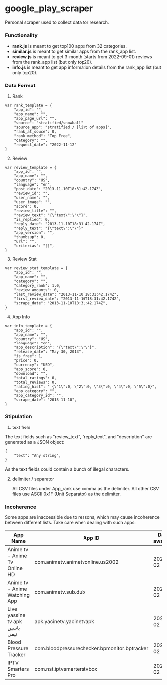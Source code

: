 # google_play_scraper
Personal scraper used to collect data for research.


### Functionality 

- **rank.js** is meant to get top100 apps from 32 categories.
- **similar.js** is meant to get similar apps from the rank_app list.
- **review.js** is meant to get 3-month (starts from 2022-09-01) reviews from the rank_app list (but only top20). 
- **info.js** is meant to get app information details from the rank_app list (but only top20). 

### Data Format

1. Rank

``` JS
var rank_template = {
    "app_id": "",
    "app_name": "",
    "app_page_url": "",
    "source": "stratified/snowball",
    "source_app": "stratified / [list of apps]",
    "rank_at_souce": 0,
    "rank_method": "Top Free",
    "category": "",
    "request_date": "2022-11-12"
}
  ```

2. Review

``` JS
var review_template = {
    "app_id": "",
    "app_name": "",
    "country": "US",
    "language": "en",
    "post_date": "2013-11-10T18:31:42.174Z",
    "review_id": "",
    "user_name": "",
    "user_image": "",
    "score": 0,
    "review_title": "",
    "review_text": "{\"text\":\"\"}",
    "is_replied": 0,
    "reply_date": "2013-11-10T18:31:42.174Z",
    "reply_text": "{\"text\":\"\"}",
    "app_version": "",
    "thumbsup": 0,
    "url": "",
    "criterias": "[]",
}
```

3. Review Stat

``` JS
var review_stat_template = {
    "app_id": "",
    "app_name": "",
    "category": "",
    "category_rank": 1.0,
    "review_amounts": 0,
    "last_review_date": "2013-11-10T18:31:42.174Z",
    "first_review_date": "2013-11-10T18:31:42.174Z",
    "scrape_date": "2013-11-10T18:31:42.174Z",
}
```

4. App Info

``` JS
var info_template = {
    "app_id": "",
    "app_name": "",
    "country": "US",
    "language": "en",
    "app_description": "{\"text\":\"\"}",
    "release_date": "May 30, 2013",
    "is_free": 1,
    "price": 0,
    "currency": "USD",
    "app_score": 0,
    "download": "",
    "total_ratings": 0,
    "total_reviews": 0,
    "rating_hist": " {\"1\":0, \"2\":0, \"3\":0, \"4\":0, \"5\":0}",
    "app_category": "",
    "app_category_id": "",
    "scrape_date": "2013-11-10",
}
```

### Stipulation

1. text field

  The text fields such as "review_text", "reply_text", and "description" are generated as a JSON object:
  ```
  {
      "text": "Any string",
  }
  ```

  As the text fields could contain a bunch of illegal characters.
  
2. delimiter / separator

   All CSV files under App_rank use comma as the delimiter.
   All other CSV files use ASCII 0x1F (Unit Separator) as the delimiter.
   
  
### Incoherence

Some apps are inaccessible due to reasons, which may cause incoherence between different lists. Take care when dealing with such apps:

| App Name                                   | App ID                                            | Date of awareness |
| -----------                                | -----------                                       | -----------       |
| Anime tv - Anime Tv Online HD              | com.animetv.animetvonline.us2002                  | 2023-01-02        |
| Anime tv - Anime Watching App              | com.animetv.sub.dub                               | 2023-01-02        |
| Live yassine tv apk ياسين تيفي             | apk.yacinetv.yacinetvapk                          | 2023-01-02        |
| Blood Pressure Tracker                     | com.bloodpressurechecker.bpmonitor.bptracker      | 2023-01-02        |
| IPTV Smarters Pro                          | com.nst.iptvsmarterstvbox                         | 2023-01-02        |



